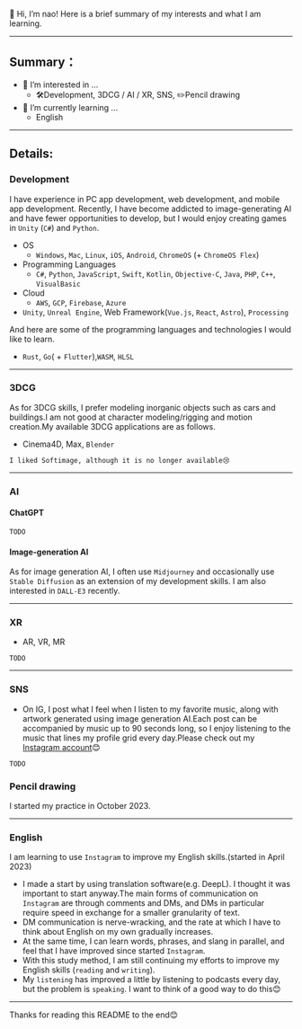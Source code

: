 👋 Hi, I’m nao!
Here is a brief summary of my interests and what I am learning.

---

## Summary：
- 👀 I’m interested in ...
  - 🛠️Development, 3DCG / AI / XR, SNS, ✏️Pencil drawing
- 🌱 I’m currently learning ...
  - English

---

## Details:
### Development
I have experience in PC app development, web development, and mobile app development. Recently, I have become addicted to image-generating AI and have fewer opportunities to develop, but I would enjoy creating games in `Unity` (`C#`) and `Python`.

- OS
  - `Windows`, `Mac`, `Linux`, `iOS`, `Android`, `ChromeOS` (+ `ChromeOS Flex`) 
- Programming Languages
  - `C#`, `Python`, `JavaScript`, `Swift`, `Kotlin`, `Objective-C`, `Java`, `PHP`, `C++`, `VisualBasic`
- Cloud
  - `AWS`, `GCP`, `Firebase`, `Azure`
- `Unity`, `Unreal Engine`, Web Framework(`Vue.js`, `React`, `Astro`), `Processing` 

And here are some of the programming languages and technologies I would like to learn.
- `Rust`, `Go`( + `Flutter`),`WASM`, `HLSL`

---

### 3DCG
As for 3DCG skills,  I prefer modeling inorganic objects such as cars and buildings.I am not good at character modeling/rigging and motion creation.My available 3DCG applications are as follows.

- Cinema4D, Max, `Blender`

```I liked Softimage, although it is no longer available😢```

---
### AI
#### ChatGPT
`TODO`

#### Image-generation AI
As for image generation AI, I often use `Midjourney` and occasionally use `Stable Diffusion` as an extension of my development skills. I am also interested in `DALL-E3` recently.

---

### XR
- AR, VR, MR

`TODO`

---

### SNS
- On IG, I post what I feel when I listen to my favorite music, along with artwork generated using image generation AI.Each post can be accompanied by music up to 90 seconds long, so I enjoy listening to the music that lines my profile grid every day.Please check out my [Instagram account](https://www.instagram.com/nao_anm.msc.jpn/)😊

`TODO`

### Pencil drawing
I started my practice in October 2023.

---

### English
I am learning to use `Instagram` to improve my English skills.(started in April 2023)
- I made a start by using translation software(e.g. DeepL). I thought it was important to start anyway.The main forms of communication on `Instagram` are through comments and DMs, and DMs in particular require speed in exchange for a smaller granularity of text.
- DM communication is nerve-wracking, and the rate at which I have to think about English on my own gradually increases. 
- At the same time, I can learn words, phrases, and slang in parallel, and feel that I have improved since started `Instagram`.
- With this study method, I am still continuing my efforts to improve my English skills (`reading` and `writing`).
- My `listening` has improved a little by listening to podcasts every day, but the problem is `speaking`. I want to think of a good way to do this😊

---

Thanks for reading this README to the end😊

<!---
nao-anm-msc-jpn/nao-anm-msc-jpn is a ✨ special ✨ repository because its `README.md` (this file) appears on your GitHub profile.
You can click the Preview link to take a look at your changes.
--->
